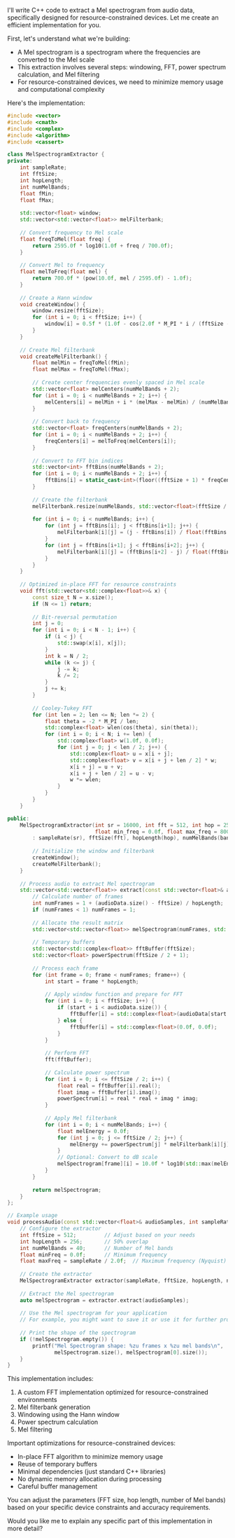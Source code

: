 I'll write C++ code to extract a Mel spectrogram from audio data, specifically designed for resource-constrained devices. Let me create an efficient implementation for you.

First, let's understand what we're building:
- A Mel spectrogram is a spectrogram where the frequencies are converted to the Mel scale
- This extraction involves several steps: windowing, FFT, power spectrum calculation, and Mel filtering
- For resource-constrained devices, we need to minimize memory usage and computational complexity

Here's the implementation:

```cpp
#include <vector>
#include <cmath>
#include <complex>
#include <algorithm>
#include <cassert>

class MelSpectrogramExtractor {
private:
    int sampleRate;
    int fftSize;
    int hopLength;
    int numMelBands;
    float fMin;
    float fMax;
    
    std::vector<float> window;
    std::vector<std::vector<float>> melFilterbank;
    
    // Convert frequency to Mel scale
    float freqToMel(float freq) {
        return 2595.0f * log10(1.0f + freq / 700.0f);
    }
    
    // Convert Mel to frequency
    float melToFreq(float mel) {
        return 700.0f * (pow(10.0f, mel / 2595.0f) - 1.0f);
    }
    
    // Create a Hann window
    void createWindow() {
        window.resize(fftSize);
        for (int i = 0; i < fftSize; i++) {
            window[i] = 0.5f * (1.0f - cos(2.0f * M_PI * i / (fftSize - 1)));
        }
    }
    
    // Create Mel filterbank
    void createMelFilterbank() {
        float melMin = freqToMel(fMin);
        float melMax = freqToMel(fMax);
        
        // Create center frequencies evenly spaced in Mel scale
        std::vector<float> melCenters(numMelBands + 2);
        for (int i = 0; i < numMelBands + 2; i++) {
            melCenters[i] = melMin + i * (melMax - melMin) / (numMelBands + 1);
        }
        
        // Convert back to frequency
        std::vector<float> freqCenters(numMelBands + 2);
        for (int i = 0; i < numMelBands + 2; i++) {
            freqCenters[i] = melToFreq(melCenters[i]);
        }
        
        // Convert to FFT bin indices
        std::vector<int> fftBins(numMelBands + 2);
        for (int i = 0; i < numMelBands + 2; i++) {
            fftBins[i] = static_cast<int>(floor((fftSize + 1) * freqCenters[i] / sampleRate));
        }
        
        // Create the filterbank
        melFilterbank.resize(numMelBands, std::vector<float>(fftSize / 2 + 1, 0.0f));
        
        for (int i = 0; i < numMelBands; i++) {
            for (int j = fftBins[i]; j < fftBins[i+1]; j++) {
                melFilterbank[i][j] = (j - fftBins[i]) / float(fftBins[i+1] - fftBins[i]);
            }
            for (int j = fftBins[i+1]; j < fftBins[i+2]; j++) {
                melFilterbank[i][j] = (fftBins[i+2] - j) / float(fftBins[i+2] - fftBins[i+1]);
            }
        }
    }
    
    // Optimized in-place FFT for resource constraints
    void fft(std::vector<std::complex<float>>& x) {
        const size_t N = x.size();
        if (N <= 1) return;
        
        // Bit-reversal permutation
        int j = 0;
        for (int i = 0; i < N - 1; i++) {
            if (i < j) {
                std::swap(x[i], x[j]);
            }
            int k = N / 2;
            while (k <= j) {
                j -= k;
                k /= 2;
            }
            j += k;
        }
        
        // Cooley-Tukey FFT
        for (int len = 2; len <= N; len *= 2) {
            float theta = -2 * M_PI / len;
            std::complex<float> wlen(cos(theta), sin(theta));
            for (int i = 0; i < N; i += len) {
                std::complex<float> w(1.0f, 0.0f);
                for (int j = 0; j < len / 2; j++) {
                    std::complex<float> u = x[i + j];
                    std::complex<float> v = x[i + j + len / 2] * w;
                    x[i + j] = u + v;
                    x[i + j + len / 2] = u - v;
                    w *= wlen;
                }
            }
        }
    }

public:
    MelSpectrogramExtractor(int sr = 16000, int fft = 512, int hop = 256, int bands = 40, 
                            float min_freq = 0.0f, float max_freq = 8000.0f)
        : sampleRate(sr), fftSize(fft), hopLength(hop), numMelBands(bands), fMin(min_freq), fMax(max_freq) {
        
        // Initialize the window and filterbank
        createWindow();
        createMelFilterbank();
    }
    
    // Process audio to extract Mel spectrogram
    std::vector<std::vector<float>> extract(const std::vector<float>& audioData) {
        // Calculate number of frames
        int numFrames = 1 + (audioData.size() - fftSize) / hopLength;
        if (numFrames < 1) numFrames = 1;
        
        // Allocate the result matrix
        std::vector<std::vector<float>> melSpectrogram(numFrames, std::vector<float>(numMelBands, 0.0f));
        
        // Temporary buffers
        std::vector<std::complex<float>> fftBuffer(fftSize);
        std::vector<float> powerSpectrum(fftSize / 2 + 1);
        
        // Process each frame
        for (int frame = 0; frame < numFrames; frame++) {
            int start = frame * hopLength;
            
            // Apply window function and prepare for FFT
            for (int i = 0; i < fftSize; i++) {
                if (start + i < audioData.size()) {
                    fftBuffer[i] = std::complex<float>(audioData[start + i] * window[i], 0.0f);
                } else {
                    fftBuffer[i] = std::complex<float>(0.0f, 0.0f);
                }
            }
            
            // Perform FFT
            fft(fftBuffer);
            
            // Calculate power spectrum
            for (int i = 0; i <= fftSize / 2; i++) {
                float real = fftBuffer[i].real();
                float imag = fftBuffer[i].imag();
                powerSpectrum[i] = real * real + imag * imag;
            }
            
            // Apply Mel filterbank
            for (int i = 0; i < numMelBands; i++) {
                float melEnergy = 0.0f;
                for (int j = 0; j <= fftSize / 2; j++) {
                    melEnergy += powerSpectrum[j] * melFilterbank[i][j];
                }
                // Optional: Convert to dB scale
                melSpectrogram[frame][i] = 10.0f * log10(std::max(melEnergy, 1e-10f));
            }
        }
        
        return melSpectrogram;
    }
};

// Example usage
void processAudio(const std::vector<float>& audioSamples, int sampleRate) {
    // Configure the extractor
    int fftSize = 512;         // Adjust based on your needs
    int hopLength = 256;       // 50% overlap
    int numMelBands = 40;      // Number of Mel bands
    float minFreq = 0.0f;      // Minimum frequency
    float maxFreq = sampleRate / 2.0f;  // Maximum frequency (Nyquist)
    
    // Create the extractor
    MelSpectrogramExtractor extractor(sampleRate, fftSize, hopLength, numMelBands, minFreq, maxFreq);
    
    // Extract the Mel spectrogram
    auto melSpectrogram = extractor.extract(audioSamples);
    
    // Use the Mel spectrogram for your application
    // For example, you might want to save it or use it for further processing
    
    // Print the shape of the spectrogram
    if (!melSpectrogram.empty()) {
        printf("Mel Spectrogram shape: %zu frames x %zu mel bands\n", 
               melSpectrogram.size(), melSpectrogram[0].size());
    }
}
```

This implementation includes:

1. A custom FFT implementation optimized for resource-constrained environments
2. Mel filterbank generation
3. Windowing using the Hann window
4. Power spectrum calculation
5. Mel filtering

Important optimizations for resource-constrained devices:
- In-place FFT algorithm to minimize memory usage
- Reuse of temporary buffers
- Minimal dependencies (just standard C++ libraries)
- No dynamic memory allocation during processing
- Careful buffer management

You can adjust the parameters (FFT size, hop length, number of Mel bands) based on your specific device constraints and accuracy requirements.

Would you like me to explain any specific part of this implementation in more detail?